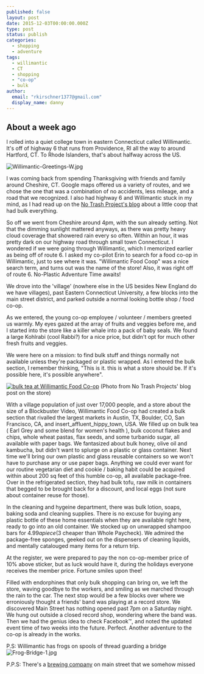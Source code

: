 ```yaml
---
published: false
layout: post
date: 2015-12-03T00:00:00.000Z
type: post
status: publish
categories: 
  - shopping
  - adventure
tags: 
  - willimantic
  - CT
  - shopping
  - "co-op"
  - bulk
author: 
  email: "rkirschner1377@gmail.com"
  display_name: danny
---
```


## About a week ago

I rolled into a quiet college town in eastern Connecticut called Willimantic. It's off of highway 6 that runs from Providence, RI all the way to around Hartford, CT. To Rhode Islanders, that's about halfway across the US. 

![Willimantic-Greetings-W.jpg]({{site.baseurl}}/_drafts/Willimantic-Greetings-W.jpg)

I was coming back from spending Thanksgiving with friends and family around Cheshire, CT. Google maps offered us a variety of routes, and we chose the one that was a combination of no accidents, less mileage, and a road that we recognized. I also had highway 6 and Willimantic stuck in my mind, as I had read up on the [No Trash Project's blog](http://notrashproject.com/) about a little coop that had bulk everything. 

So off we went from Cheshire around 4pm, with the sun already setting. Not that the dimming sunlight mattered anyways, as there was pretty heavy cloud coverage that showered rain every so often. Within an hour, it was pretty dark on our highway road through small town Connecticut. I wondered if we were going through Willimantic, which I memorized earlier as being off of route 6. I asked my co-pilot Erin to search for a food co-op in Willimantic, just to see where it was. "Willimantic Food Coop" was a nice search term, and turns out was the name of the store! Also, it was right off of route 6. No-Plastic Adventure Time awaits! 

We drove into the 'village' (nowhere else in the US besides New England do we have villages), past Eastern Connecticut University, a few blocks into the main street district, and parked outside a normal looking bottle shop / food co-op. 

As we entered, the young co-op employee / volunteer / members greeted us warmly. My eyes gazed at the array of fruits and veggies before me, and I started into the store like a killer whale into a pack of baby seals. We found a large Kohlrabi (cool Rabbi?) for a nice price, but didn't opt for much other fresh fruits and veggies. 

We were here on a mission: to find bulk stuff and things normally not available unless they're packaged or plastic wrapped. As I entered the bulk section, I remember thinking, "This is it. this is what a store should be. If it's possible here, it's possible anywhere". 

[<img src="http://notrashproject.com/wp-content/uploads/2012/12/tumblr_mej6q7z2dV1r4eq12o4_1280-1024x781.jpg" title="bulk tea at Willimantic Food Co-op">](http://notrashproject.com/2012/12/05/i-spent-this-past-weekend-visiting-friends-and/) (Photo from No Trash Projects' blog post on the store)

With a village population of just over 17,000 people, and a store about the size of a Blockbuster Video, Willimantic Food Co-op had created a bulk section that rivalled the largest markets in Austin, TX, Boulder, CO, San Francisco, CA, and insert_affluent_hippy_town, USA. We filled up on bulk tea ( Earl Grey and some blend for women's health ), bulk coconut flakes and chips, whole wheat pastas, flax seeds, and some turbanido sugar, all available with paper bags. We fantasized about bulk honey, olive oil and kambucha, but didn't want to splurge on a plastic or glass container. Next time we'll bring our own plastic and glass reusable containers so we won't have to purchase any or use paper bags. Anything we could ever want for our routine vegetarian diet and cookie / baking habit could be acquired within about 200 sq feet of this humble co-op, all available package-free. Over in the refrigerated section, they had bulk tofu, raw milk in containers that begged to be brought back for a discount, and local eggs (not sure about container reuse for those).

In the cleaning and hygeine department, there was bulk lotion, soaps, baking soda and cleaning supplies. There is no excuse for buying any plastic bottle of these home essentials when they are available right here, ready to go into an old container. We stocked up on unwrapped shampoo bars for $4.99 a piece ($3 cheaper than Whole Paycheck). We admired the package-free sponges, geeked out on the dispensers of cleaning liquids, and mentally catalouged many items for a return trip.

At the register, we were prepared to pay the non co-op-member price of 10% above sticker, but as luck would have it, during the holidays everyone receives the member price. Fortune smiles upon thee!

Filled with endorphines that only bulk shopping can bring on, we left the store, waving goodbye to the workers, and smiling as we marched through the rain to the car. The next stop would be a few blocks over where we erroniously thought a friends' band was playing at a record store. We discovered Main Street has nothing opened past 7pm on a Saturday night. We hung out outside a closed record shop, wondering where the band was. Then we had the genius idea to check Facebook™, and noted the updated event time of two weeks into the future. Perfect. Another adventure to the co-op is already in the works.

P.S: Willimantic has frogs on spools of thread guarding a bridge
![Frog-Bridge-1.jpg]({{site.baseurl}}/_drafts/Frog-Bridge-1.jpg)


P.P.S: There's a [brewing company](http://www.willimanticbrewingcompany.com/) on main street that we somehow missed


